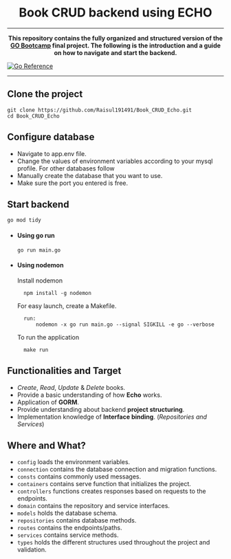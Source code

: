 <h1 align="center">Book CRUD backend using ECHO</h1>

---
<p align="center"><b>This repository contains the fully organized and structured version of the <a href=#>GO Bootcamp</a> final project. The following is the introduction and a guide on how to navigate and start the backend.</b></p>

[![Go Reference](https://pkg.go.dev/badge/golang.org/x/example.svg)](https://pkg.go.dev/golang.org/x/example)

---

## Clone the project
```
git clone https://github.com/Raisul191491/Book_CRUD_Echo.git
cd Book_CRUD_Echo
```

## Configure database
- Navigate to app.env file.
- Change the values of environment variables according to your mysql profile. For other databases follow 
- Manually create the database that you want to use.
- Make sure the port you entered is free.

## Start backend
```
go mod tidy
```

- #### Using go run
    ```
    go run main.go
    ```
- #### Using nodemon
    
    Install nodemon

        npm install -g nodemon

    For easy launch, create a Makefile.

        run:
            nodemon -x go run main.go --signal SIGKILL -e go --verbose


    To run the application

        make run

## Functionalities and Target

 * *Create*, *Read*, *Update* & *Delete* books.
 * Provide a basic understanding of how **Echo** works. 
 * Application of **GORM**.
 * Provide understanding about backend **project structuring**.
 * Implementation knowledge of **Interface binding**. (*Repositories and Services*)

 ## Where and What?
 * `config` loads the environment variables.
 * `connection` contains the database connection and migration functions.
 * `consts` contains commonly used messages.
 * `containers` contains serve function that initializes the project.
 * `controllers` functions creates responses based on requests to the endpoints.
 * `domain` contains the repository and service interfaces. 
 * `models` holds the database schema.
 * `repositories` contains database methods.
 * `routes` contains the endpoints/paths.
 * `services` contains service methods.
 * `types` holds the different structures used throughout the project and validation.

 